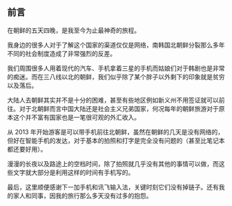 
## 前言

在朝鲜的五天四晚，是我至今为止最神奇的旅程。

我身边的很多人对于了解这个国家的渠道仅仅是网络，南韩国北朝鲜分裂那么多年不同的社会制度造成了非常强烈的反差。

我们周围很多人用着现代的汽车、手机拿着三星的手机而姑娘们对于韩剧也是非常的痴迷。而在三八线以北的朝鲜，我们似乎除了某个胖子以外剩下的印象就是贫穷以及落后。

大陆人去朝鲜其实并不是十分的困难，甚至有些地区例如新义州不用签证就可以前往。对于北朝鲜而言中国大陆还是社会主义兄弟国家，何况每年的朝鲜旅游对于原本这个并不富有国家也是一笔很可观的外汇收入。

从 2013 年开始游客是可以带手机前往北朝鲜，虽然在朝鲜的几天是没有网络的，但好在智能手机的发达，对于基本的拍照和打字是完全没有问题的（甚至比笔记本都还要好用）。

漫漫的长夜以及路途上的空档时间，除了拍照就几乎没有其他的事情可以做，而这些文字就大部分是利用这样的时间有手机写的。

最后，这里顺便感谢下一加手机和讯飞输入法，关键时刻它们没有掉链子。还有我的家人和同事，因我的旅行那么多天没有过多的抱怨。




